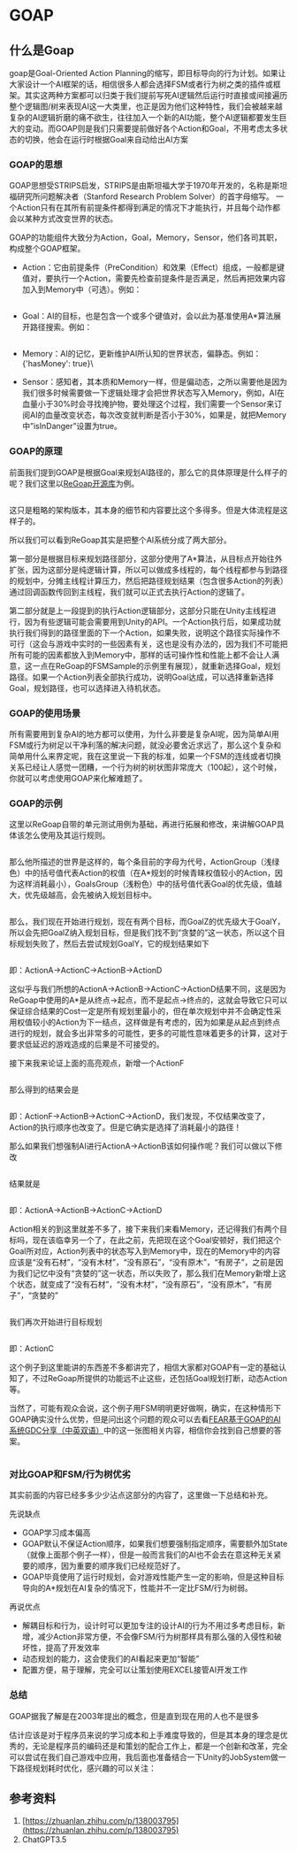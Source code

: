 # GOAP

## 什么是Goap

goap是Goal-Oriented Action Planning的缩写，即目标导向的行为计划。如果让大家设计一个AI框架的话，相信很多人都会选择FSM或者行为树之类的插件或框架。其实这两种方案都可以归类于我们提前写死AI逻辑然后运行时直接或间接遍历整个逻辑图/树来表现AI这一大类里，也正是因为他们这种特性，我们会被越来越复杂的AI逻辑折磨的痛不欲生，往往加入一个新的AI功能，整个AI逻辑都要发生巨大的变动。而GOAP则是我们只需要提前做好各个Action和Goal，不用考虑太多状态的切换，他会在运行时根据Goal来自动给出AI方案

### GOAP的思想

GOAP思想受STRIPS启发，STRIPS是由斯坦福大学于1970年开发的，名称是斯坦福研究所问题解决者（Stanford Research Problem Solver）的首字母缩写。 一个Action只有在其所有前提条件都得到满足的情况下才能执行，并且每个动作都会以某种方式改变世界的状态。

GOAP的功能组件大致分为Action，Goal，Memory，Sensor，他们各司其职，构成整个GOAP框架。

* Action：它由前提条件（PreCondition）和效果（Effect）组成，一般都是键值对，要执行一个Action，需要先检查前提条件是否满足，然后再把效果内容加入到Memory中（可选）。例如：

<figure><img src="https://pic2.zhimg.com/80/v2-87a6f1b9ef8f37da93b3cc329bf704f5_1440w.webp" alt=""><figcaption></figcaption></figure>

* Goal：AI的目标，也是包含一个或多个键值对，会以此为基准使用A\*算法展开路径搜索。例如：

<figure><img src="https://pic3.zhimg.com/80/v2-d1766213a86cebc1bd50e793026c9d32_1440w.webp" alt=""><figcaption></figcaption></figure>

* Memory：AI的记忆，更新维护AI所认知的世界状态，偏静态。例如：{'hasMoney': true}\

* Sensor：感知者，其本质和Memory一样，但是偏动态，之所以需要他是因为我们很多时候需要做一下逻辑处理才会把世界状态写入Memory，例如，AI在血量小于30%时会寻找掩护物，要处理这个过程，我们需要一个Sensor来订阅AI的血量改变状态，每次改变就判断是否小于30%，如果是，就把Memory中”isInDanger”设置为true。

### GOAP的原理

前面我们提到GOAP是根据Goal来规划AI路径的，那么它的具体原理是什么样子的呢？我们这里以[ReGoap开源库](https://link.zhihu.com/?target=https%3A//github.com/luxkun/ReGoap)为例。

<figure><img src="https://pic3.zhimg.com/80/v2-f29f571cb7bdc1545c10de31e74282c6_1440w.webp" alt=""><figcaption></figcaption></figure>

这只是粗略的架构版本，其本身的细节和内容要比这个多得多。但是大体流程是这样子的。

所以我们可以看到ReGoap其实是把整个AI系统分成了两大部分。

第一部分是根据目标来规划路径部分，这部分使用了A\*算法，从目标点开始往外扩张，因为这部分是纯逻辑计算，所以可以做成多线程的，每个线程都参与到路径的规划中，分摊主线程计算压力，然后把路径规划结果（包含很多Action的列表）通过回调函数传回到主线程，我们就可以正式去执行Action的逻辑了。

第二部分就是上一段提到的执行Action逻辑部分，这部分只能在Unity主线程进行，因为有些逻辑可能会需要用到Unity的API。一个Action执行后，如果成功就执行我们得到的路径里面的下一个Action，如果失败，说明这个路径实际操作不可行（这会与游戏中实时的一些因素有关，这也是没有办法的，因为我们不可能把所有可能的因素都放入到Memory中，那样的话可操作性和性能上都不会让人满意，这一点在ReGoap的FSMSample的示例里有展现），就重新选择Goal，规划路径。如果一个Action列表全部执行成功，说明Goal达成，可以选择重新选择Goal，规划路径，也可以选择进入待机状态。

### GOAP的使用场景

所有需要用到复杂AI的地方都可以使用，为什么非要是复杂AI呢，因为简单AI用FSM或行为树足以干净利落的解决问题，就没必要舍近求远了，那么这个复杂和简单用什么来界定呢，我在这里说一下我的标准，如果一个FSM的连线或者切换关系已经让人感觉一团糟，一个行为树的树状图非常庞大（100起），这个时候，你就可以考虑使用GOAP来化解难题了。

### GOAP的示例

这里以ReGoap自带的单元测试用例为基础，再进行拓展和修改，来讲解GOAP具体该怎么使用及其运行规则。

<figure><img src="https://pic2.zhimg.com/80/v2-f4f5ec9471b2275657a99a694586ece1_1440w.webp" alt=""><figcaption></figcaption></figure>

那么他所描述的世界是这样的，每个条目前的字母为代号，ActionGroup（浅绿色）中的括号值代表Action的权值（在A\*规划的时候青睐权值较小的Action，因为这样消耗最小），GoalsGroup（浅粉色）中的括号值代表Goal的优先级，值越大，优先级越高，会先被纳入规划目标中。

<figure><img src="https://pic4.zhimg.com/80/v2-dbdf50d0c6f2e2c74157b5f7beea9e9b_1440w.webp" alt=""><figcaption></figcaption></figure>

那么，我们现在开始进行规划，现在有两个目标，而GoalZ的优先级大于GoalY，所以会先把GoalZ纳入规划目标，但是我们找不到“贪婪的”这一状态，所以这个目标规划失败了，然后去尝试规划GoalY，它的规划结果如下

<figure><img src="https://pic3.zhimg.com/80/v2-3b572ebe18ac13518d044b8409b17d76_1440w.webp" alt=""><figcaption></figcaption></figure>

即：ActionA->ActionC->ActionB->ActionD

这似乎与我们所想的ActionA->ActionB->ActionC->ActionD结果不同，这是因为ReGoap中使用的A\*是从终点->起点，而不是起点->终点的，这就会导致它只可以保证综合结果的Cost一定是所有规划里最小的，但在单次规划中并不会确定性采用权值较小的Action为下一结点，这样做是有考虑的，因为如果是从起点到终点进行的规划，就会多出非常多的可能性，更多的可能性意味着更多的计算，这对于要求低延迟的游戏造成的后果是不可接受的。

接下来我来论证上面的高亮观点，新增一个ActionF

<figure><img src="https://pic2.zhimg.com/80/v2-a24048046f505ed03b8ea18375a6e621_1440w.webp" alt=""><figcaption></figcaption></figure>

那么得到的结果会是

<figure><img src="https://pic1.zhimg.com/80/v2-99ea42d9a7d98620431b16b845086b8c_1440w.webp" alt=""><figcaption></figcaption></figure>

即：ActionF->ActionB->ActionC->ActionD，我们发现，不仅结果改变了，Action的执行顺序也改变了。但是它确实是选择了消耗最小的路径！

那么如果我们想强制AI进行ActionA->ActionB该如何操作呢？我们可以做以下修改

<figure><img src="https://pic3.zhimg.com/80/v2-6419514407ab133ca20965a81f292c8a_1440w.webp" alt=""><figcaption></figcaption></figure>

结果就是

<figure><img src="https://pic1.zhimg.com/80/v2-414b1590c3919c2f8ac175cdedb2ac68_1440w.webp" alt=""><figcaption></figcaption></figure>

即：ActionA->ActionB->ActionC->ActionD

Action相关的到这里就差不多了，接下来我们来看Memory，还记得我们有两个目标吗，现在该临幸另一个了，在此之前，先把现在这个Goal安顿好，我们把这个Goal所对应，Action列表中的状态写入到Memory中，现在的Memory中的内容应该是“没有石材”，“没有木材”，“没有原石”，“没有原木”，“有房子”，之前是因为我们记忆中没有“贪婪的”这一状态，所以失败了，那么我们在Memory新增上这个状态，就变成了“没有石材”，“没有木材”，“没有原石”，“没有原木”，“有房子”，“贪婪的”

<figure><img src="https://pic2.zhimg.com/80/v2-eb608a8e867106f1bd8800dae18dd0f1_1440w.webp" alt=""><figcaption></figcaption></figure>

我们再次开始进行目标规划

<figure><img src="https://pic1.zhimg.com/80/v2-fb9cc345762be3bad15aa1f21cfcf820_1440w.webp" alt=""><figcaption></figcaption></figure>

即：ActionC

这个例子到这里能讲的东西差不多都讲完了，相信大家都对GOAP有一定的基础认知了，不过ReGoap所提供的功能远不止这些，还包括Goal规划打断，动态Action等。

当然了，可能有观众会说，这个例子用FSM明明更好做啊，确实，在这种情形下GOAP确实没什么优势，但是问出这个问题的观众可以去看[FEAR基于GOAP的AI系统GDC分享（中英双语）](https://link.zhihu.com/?target=https%3A//www.lfzxb.top/gdc-sharing-of-ai-system-based-on-goap-in-fear-simple-cn/)中的这一张图相关内容，相信你会找到自己想要的答案。

<figure><img src="https://pic3.zhimg.com/80/v2-3e2be35ff9431397c3deb6d5899be5ca_1440w.webp" alt=""><figcaption></figcaption></figure>

### 对比GOAP和FSM/行为树优劣

其实前面的内容已经多多少少沾点这部分的内容了，这里做一下总结和补充。

先说缺点

* GOAP学习成本偏高
* GOAP默认不保证Action顺序，如果我们想要强制指定顺序，需要额外加State（就像上面那个例子一样），但是一般而言我们的AI也不会去在意这种无关紧要的顺序，因为重要的顺序我们已经规范好了。
* GOAP毕竟使用了运行时规划，会对游戏性能产生一定的影响，但是这种目标导向的A\*规划在AI复杂的情况下，性能并不一定比FSM/行为树弱。

再说优点

* 解耦目标和行为，设计时可以更加专注的设计AI的行为不用过多考虑目标，新增，减少Action非常方便，不会像FSM/行为树那样具有那么强的入侵性和破坏性，提高了开发效率
* 动态规划的能力，这会使我们的AI看起来更加“智能”
* 配置方便，易于理解，完全可以让策划使用EXCEL接管AI开发工作

### 总结

GOAP据我了解是在2003年提出的概念，但是直到现在用的人也不是很多

估计应该是对于程序员来说的学习成本和上手难度导致的，但是其本身的理念是优秀的，无论是程序员的编码还是和策划的配合工作上，都是一个创新和改革，完全可以尝试在我们自己游戏中应用，我后面也准备结合一下Unity的JobSystem做一下路径规划耗时优化，感兴趣的可以关注：

## 参考资料

1. [https://zhuanlan.zhihu.com/p/138003795](https://zhuanlan.zhihu.com/p/138003795)
2. ChatGPT3.5
